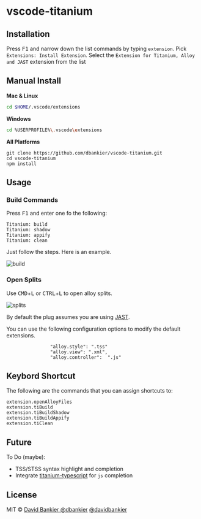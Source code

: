 # vscode-titanium

## Installation

Press <kbd>F1</kbd> and narrow down the list commands by typing `extension`. Pick `Extensions: Install Extension`.
Select the `Extension for Titanium, Alloy and JAST` extension from the list


## Manual Install

**Mac & Linux**
```sh
cd $HOME/.vscode/extensions
```
**Windows**
```sh
cd %USERPROFILE%\.vscode\extensions
```

**All Platforms**
```
git clone https://github.com/dbankier/vscode-titanium.git
cd vscode-titanium
npm install
```


## Usage

### Build Commands

Press <kbd>F1</kbd> and enter one fo the following:

~~~
Titanium: build
Titanium: shadow
Titanium: appify
Titanium: clean
~~~

Just follow the steps. Here is an example.

![build](./build.gif)

### Open Splits
Use <kbd>CMD</kbd>+<kbd>L</kbd> or <kbd>CTRL</kbd>+<kbd>L</kbd> to open alloy splits.

![splits](./splits.gif)

By default the plug assumes you are using [JAST](https://github.com/dbankier/JAST).

You can use the following configuration options to modify the default extensions.

~~~
				"alloy.style": ".tss"
				"alloy.view": ".xml",
				"alloy.controller":  ".js"
~~~


## Keybord Shortcut

The following are the commands that you can assign shortcuts to:

~~~
extension.openAlloyFiles
extension.tiBuild
extension.tiBuildShadow
extension.tiBuildAppify
extension.tiClean
~~~

## Future
To Do (maybe):
  * TSS/STSS syntax highlight and completion
  * Integrate [titanium-typescript](https://github.com/airamrguez/titanium-typescript) for `js` completion

## License

MIT © [David Bankier @dbankier](https://github.com/dbankier)
[@davidbankier](https://twitter.com/davidbankier)